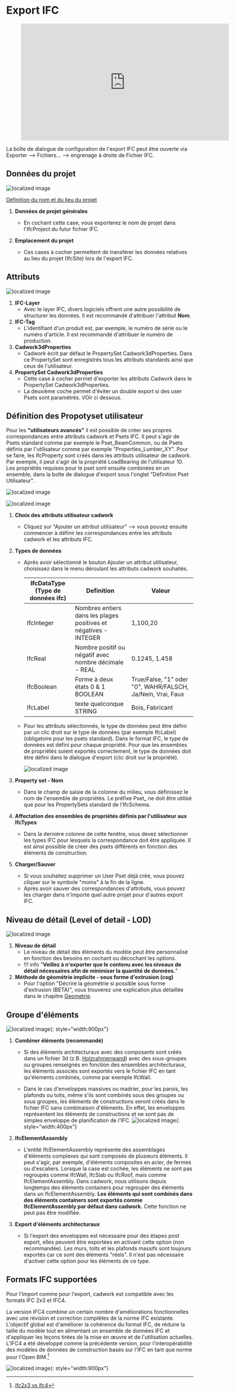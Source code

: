 # Export IFC

<figure class="video_container">
  <iframe width="560" height="315" src="https://www.youtube.com/embed/rGLje-72664" title="YouTube video player" frameborder="0" allow="accelerometer; autoplay; clipboard-write; encrypted-media; gyroscope; picture-in-picture" allowfullscreen></iframe>
</figure>

La boîte de dialogue de configuration de l'export IFC peut être ouverte via Exporter --> Fichiers... --> engrenage à droite de Fichier IFC.

## Données du projet
![localized image](../img/fr/dlg1.svg)

[Définition du nom et du lieu du projet](../2.Modellierung/modelling.fr.md#ifcproject-ifcsite)

1. **Données de projet générales**
    * En cochant cette case, vous exporterez le nom de projet dans l'IfcProject du futur fichier IFC. 

2. **Emplacement du projet**
    * Ces cases à cocher permettent de transférer les données relatives au lieu du projet (IfcSite) lors de l'export IFC.

## Attributs

![localized image](../img/fr/dlg2.svg)

1. **IFC-Layer**
    * Avec le layer IFC, divers logiciels offrent une autre possibilité de structurer les données. Il est recommandé d'attribuer l'attribut **Nom**.
2. **IFC-Tag**
    * L'identifiant d'un produit est, par exemple, le numéro de série ou le numéro d'article. Il est recommandé d'attribuer le numéro de production.
3. **Cadwork3dProperties**
    * Cadwork écrit par défaut le PropertySet Cadwork3dProperties. Dans ce PropertySet sont enregistrés tous les attributs standards ainsi que ceux de l'utilisateur.
4. **PropertySet Cadwork3dProperties**
    * Cette case à cocher permet d'exporter les attributs Cadwork dans le PropertySet Cadwork3dProperties.
    * La deuxième coche permet d'éviter un double export si des user Psets sont paramétrés. VOir ci dessous.

##  Définition des Propotyset utilisateur

Pour les **"utilisateurs avancés"**  il est possible de créer ses propres correspondances entre attributs cadwork et Psets IFC. Il peut s'agir de Psets standard comme par exemple le Pset_BeamCommon, ou de Psets définis par l'utilisateur comme par exemple "Properties_Lumber_XY". Pour se faire, les IfcProperty sont créés dans les attributs utilisateur de cadwork. Par exemple, il peut s'agir de la propriété LoadBearing de l'utilisateur 10. Les propriétés requises pour le pset sont ensuite combinées en un ensemble, dans la boîte de dialogue d'export sous l'onglet "Définition Pset Utilisateur". 

![localized image](../img/fr/dlg3.svg)

![localized image](../img/fr/dlg4.svg)

1. **Choix des attributs utilisateur cadwork**
    * Cliquez sur "Ajouter un attribut utilisateur" --> vous pouvez ensuite commencer à définir les correspondances entre les attributs cadwork et les attributs IFC.
2. **Types de données** 
    * Après avoir sélectionné le bouton Ajouter un attribut utilisateur, choisissez dans le menu déroulant les attributs cadwork souhaités. 
    
        IfcDataType (Type de données ifc)  | Definition                                                 | Valeur          
        ------------------------|-----------------------------------------------------------|-----------------------------------
        IfcInteger              | Nombres entiers dans les plages positives et négatives - INTEGER     | 1,100,20        
        IfcReal	                | Nombre positif ou négatif avec nombre décimale - REAL      | 0.1245, 1.458	                      
        IfcBoolean	            | Forme à deux états 0 & 1 BOOLEAN                     | True/False, "1" oder "0", WAHR/FALSCH, Ja/Nein, Vrai, Faux
        IfcLabel                | texte quelconque STRING                                   | Bois, Fabricant     

    * Pour les attributs sélectionnés, le type de données peut être défini par un clic droit sur le type de données (par exemple IfcLabel) (obligatoire pour les psets standard). Dans le format IFC, le type de données est défini pour chaque propriété. Pour que les ensembles de propriétés soient exportés correctement, le type de données doit être défini dans le dialogue d'export (clic droit sur la propriété).

        ![localized image](../img/pset.gif)

3. **Property set - Nom**
    * Dans le champ de saisie de la colonne du milieu, vous définissez le nom de l'ensemble de propriétés. Le préfixe Pset_ ne doit être utilisé que pour les PropertySets standard de l'IfcSchema. 

4. **Affectation des ensembles de propriétés définis par l'utilisateur aux IfcTypes**
    * Dans la dernière colonne de cette fenêtre, vous devez sélectionner les types IFC pour lesquels la correspondance doit être appliquée. Il est ainsi possible de créer des psets différents en fonction des éléments de construction.

5. **Charger/Sauver**
    * Si vous souhaitez supprimer un User Pset déjà créé, vous pouvez cliquer sur le symbole "moins" à la fin de la ligne.
    * Après avoir sauver des correspondances d'attributs, vous pouvez les charger dans n'importe quel autre projet pour d'autres export IFC.



## Niveau de détail (Level of detail - LOD)

![localized image](../img/fr/dlg5.svg)

1. **Niveau de détail** 
    * Le niveau de détail des éléments du modèle peut être personnalisé en fonction des besoins en cochant ou décochant les options.
    * !!! info "**Veillez à n'exporter que le contenu avec les niveaux de détail nécessaires afin de minimiser la quantité de données.**"
2. **Méthode de géométrie implicite - sous forme d'extrusion (csg)**
    * Pour l'option "Décrire la géométrie si possible sous forme d'extrusion (BETA)", vous trouverez une explication plus détaillée dans le chapitre [Geometrie](../index.md#geometrie).


## Groupe d'éléments

![localized image](../img/fr/dlg6.svg){: style="width:900px"}

1. **Combiner éléments (recommandé)**
    * Si des éléments architecturaux avec des composants sont créés dans un fichier 3d (z.B. [Holzrahmenwand](../5.Beispiele/examples.fr.md#plafond-a-ossature-bois)) avec des sous-groupes ou groupes renseignés en fonction des ensembles architecturaux, les éléments associés sont exportés vers le fichier IFC en tant qu'élements combinés, comme par exemple IfcWall.

    * Dans le cas d'enveloppes massives ou madrier, pour les parois, les plafonds ou toits, même s'ils sont combinés sous des groupes ou sous groupes, les éléments de constructions seront créés dans le fichier IFC sans combinaison d'éléments. En effet, les enveloppes représentent les éléments de constructions et ne sont pas de simples enveloppe de planification de l'IFC.
    ![localized image](../img/wall.png "https://standards.buildingsmart.org/IFC/DEV/IFC4_3/RC1/HTML/schema/ifcsharedbldgelements/lexical/ifcwallelementedcase.htm"){: style="width:400px"}

2. **IfcElementAssembly**

    * L'entité IfcElementAssembly représente des assemblages d'éléments complexes qui sont composés de plusieurs éléments. Il peut s'agir, par exemple, d'éléments composites en acier, de fermes ou d'escaliers. Lorsque la case est cochée, les éléments ne sont pas regroupés comme IfcWall, IfcSlab ou IfcRoof, mais comme IfcElementAssembly. Dans cadwork, nous utilisons depuis longtemps des éléments containers pour regrouper des éléments dans un IfcElementAssembly.  **Les éléments qui sont combinés dans des éléments containers sont exportés comme IfcElementAssembly par défaut dans cadwork.**  Cette fonction ne peut pas être modifiée. 


3. **Export d'éléments architecturaux**

    * Si l'export des enveloppes est nécessaire pour des étapes post export, elles peuvent être exportées en activant cette option (non recommandée). Les murs, toits et les plafonds massifs sont toujours exportés car ce sont des éléments "réels". Il n'est pas nécessaire d'activer cette option pour les éléments de ce type.


## Formats IFC supportées
Pour l'import comme pour l'export, cadwork est compatible avec les formats IFC 2x3 et IFC4. <br/>

La version IFC4 combine un certain nombre d'améliorations fonctionnelles avec une révision et correction complètes de la norme IFC existante. L'objectif global est d'améliorer la cohérence du format IFC, de réduire la taille du modèle tout en alimentant un ensemble de données IFC et d'appliquer les leçons tirées de la mise en œuvre et de l'utilisation actuelles. L'IFC4 a été développé comme la précédente version, pour l'interopérabilité des modèles de données de construction basés sur l'IFC en tant que norme pour l'Open BIM.[^6]

![localized image](../img/version.gif){: style="width:900px"}


[^6]: [ifc2x3 vs ifc4](https://standards.buildingsmart.org/IFC/DEV/IFC4_2/FINAL/HTML/annex/annex-f/ifc2x3-to-ifc4/index.htm)